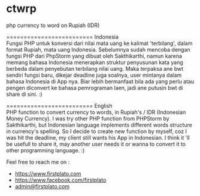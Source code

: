 # ctwrp
php currency to word on Rupiah (IDR)

========================= Indonesia </br>
Fungsi PHP untuk konversi dari nilai mata uang ke kalimat 'terbilang', dalam format Rupiah, mata uang Indonesia.
Sebelumnya sudah mencoba dengan fungsi PHP dari PhpStorm yang dibuat oleh Sakthikarthi, 
namun karena memang bahasa Indonesia menerapkan struktur penyusunan kata yang berbeda 
dalam penyebutan terbilang nilai uang. Maka terpaksa ane bwt sendiri fungsi baru,
dikejar deadline juga soalnya, user mintanya dalam bahasa Indonesia di App nya.
Biar lebih bermanfaat bila ada yang perlu atau pengen diconvert ke bahasa pemrograman laen,
jadi ane putusin bwt di share di sini. :)

========================= English </br>
PHP function to convert currency to words, in Rupiah's / IDR (Indonesian Money Currency).
I was try other PHP function from PHPStorm by Sakthikarthi, but Indonesian language implements
different words structure in currency's spelling. So I decide to create new function by myself,
coz I was hit the deadline, my client still wants his App in Indonesian.
I think it 'll be usefull to share it, may another user needs it or wanna to convert it 
to other programming language. :)   

Feel free to reach me on :
- https://www.firstplato.com
- https://www.facebook.com/firstplato
- admin@firstplato.com
